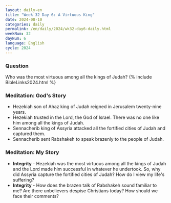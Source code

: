 ```yaml
---
layout: daily-en
title: "Week 32 Day 6: A Virtuous King"
date: 2024-08-10
categories: daily
permalink: /en/daily/2024/wk32-day6-daily.html
weekNum: 32
dayNum: 6
language: English
cycle: 2024
---
```


### Question

Who was the most virtuous among all the kings of Judah?
{% include BibleLinks2024.html %}

### Meditation: God's Story

- Hezekiah son of Ahaz king of Judah reigned in Jerusalem twenty-nine years.
- Hezekiah trusted in the Lord, the God of Israel. There was no one like him among all the kings of Judah.
- Sennacherib king of Assyria attacked all the fortified cities of Judah and captured them.
- Sennacherib sent Rabshakeh to speak brazenly to the people of Judah.

### Meditation: My Story

- **Integrity** - Hezekiah was the most virtuous among all the kings of Judah and the Lord made him successful in whatever he undertook. So, why did Assyria capture the fortified cities of Judah? How do I view my life's suffering?
- **Integrity** - How does the brazen talk of Rabshakeh sound familiar to me? Are there unbelievers despise Christians today? How should we face their comments?
